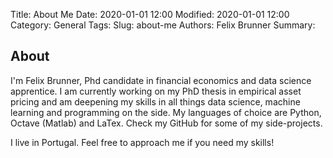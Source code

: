Title: About Me
Date: 2020-01-01 12:00
Modified: 2020-01-01 12:00
Category: General
Tags:
Slug: about-me
Authors: Felix Brunner
Summary:


## About
I'm Felix Brunner, Phd candidate in financial economics and data science apprentice.
I am currently working on my PhD thesis in empirical asset pricing and am deepening my skills in all things data science, machine learning and programming on the side.
My languages of choice are Python, Octave (Matlab) and LaTex.
Check my GitHub for some of my side-projects.

I live in Portugal. Feel free to approach me if you need my skills!
